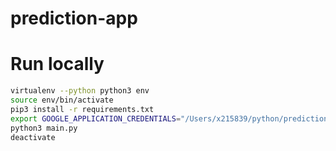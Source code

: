 # prediction-app

# Run locally
```bash
virtualenv --python python3 env
source env/bin/activate
pip3 install -r requirements.txt
export GOOGLE_APPLICATION_CREDENTIALS="/Users/x215839/python/prediction-app/Beyond-Analytics.json"
python3 main.py
deactivate
```